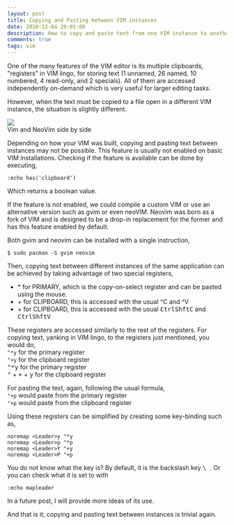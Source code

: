 ```yaml
---
layout: post
title: Copying and Pasting between VIM instances
date: 2020-12-04 20:01:00
description: How to copy and paste text from one VIM instance to another
comments: true
tags: vim
---
```


One of the many features of the VIM editor is its multiple clipboards, 
"registers" in VIM lingo, for storing text (1 unnamed, 26 named, 10 numbered,
4 read-only, and 2 specials). All of them are accessed independently on-demand
which is very useful for larger editing tasks.

However, when the text must be copied to a file open in a different VIM
instance, the situation is slightly different.

<div class="row mt-3 mb-3">
    <div class="col-sm">
        <img class="img-fluid rounded z-depth-1"
src="{{ site.baseurl }}/assets/img/2020-12-04-vim-nvim.png">
    </div>
</div>
<div class="caption">
Vim and NeoVim side by side
</div>

Depending on how your VIM was built, copying and pasting text between
instances may not be possible. This feature is usually not enabled on basic VIM
installations. Checking if the feature is available can be done by executing,
```vim
:echo has('clipboard')
```
Which returns a boolean value.

If the feature is not enabled, we could compile a custom VIM or use an
alternative version such as gvim or even neoVIM.
Neovim was born as a fork of VIM and is designed to be a drop-in replacement for
the former and has this feature enabled by default.

Both gvim and neovim can be installed with a single instruction,
```
$ sudo pacman -S gvim neovim
```

Then, copying text between different instances of the same application can be
achieved by taking advantage of two special registers, 

- \* for PRIMARY, which is the copy-on-select register and can be pasted using
the mouse.
- \+ for CLIPBOARD, this is accessed with the usual ^C and ^V
- \+ for CLIPBOARD, this is accessed with the usual <kbd>Ctrl</kbd><kbd>Shft</kbd><kbd>C</kbd> and <kbd>Ctrl</kbd><kbd>Shft</kbd><kbd>V</kbd>

These registers are accessed similarly to the rest of the registers. For copying text,
yanking in VIM lingo, to the registers just mentioned, you would do,  
`"*y` for the primary register  
`"+y` for the clipboard register  
<kbd>"</kbd><kbd>*</kbd><kbd>y</kbd> for the primary register  
<kbd>"</kbd> + <kbd>+</kbd> + <kbd>y</kbd> for the clipboard register  

For pasting the text, again, following the usual formula,  
`"+p` would paste from the primary register  
`"+p` would paste from the clipboard register  

Using these registers can be simplified by creating some key-binding such as,
```vim
noremap <Leader>y "*y
noremap <Leader>p "*p
noremap <Leader>Y "+y
noremap <Leader>P "+p
```
You do not know what the <Leader> key is? By default, it is the backslash key
<kbd> \ </kbd>.
Or you can check what it is set to with
```vim
:echo mapleader
``` 
In a future post, I will provide more ideas of its use.

And that is it, copying and pasting text between instances is trivial again.
